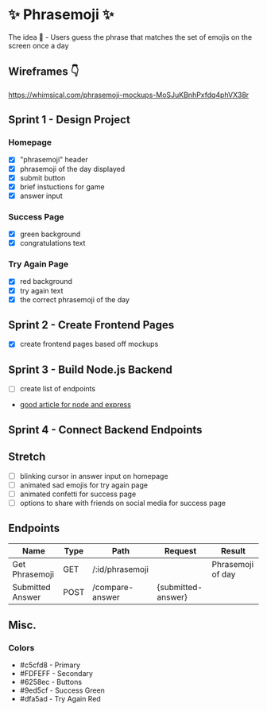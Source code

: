 # ✨ Phrasemoji ✨
The idea 🧠 - Users guess the phrase that matches the set of emojis on the screen once a day

## Wireframes 👇
https://whimsical.com/phrasemoji-mockups-MoSJuKBnhPxfdq4phVX38r

## Sprint 1 - Design Project

### Homepage
- [x]  "phrasemoji" header
- [x] phrasemoji of the day displayed
- [x] submit button
- [x] brief instuctions for game
- [x] answer input

### Success Page
- [x] green background
- [x] congratulations text

### Try Again Page
- [x] red background
- [x] try again text
- [x] the correct phrasemoji of the day

## Sprint 2 - Create Frontend Pages 
- [x] create frontend pages based off mockups

## Sprint 3 - Build Node.js Backend
- [ ] create list of endpoints
- [good article for node and express](https://dev.to/crrojas88/building-a-backend-with-node-js-and-express-27b5)

## Sprint 4 - Connect Backend Endpoints

## Stretch 
- [ ] blinking cursor in answer input on homepage
- [ ] animated sad emojis for try again page
- [ ] animated confetti for success page
- [ ] options to share with friends on social media for success page

## Endpoints
|         Name           |  Type  |                   Path                   |         Request           |        Result        |
|         ----           |  ----  |                   ----                   |         -------           |        ------        |
|    Get Phrasemoji      |  GET   |             /:id/phrasemoji              |                           |   Phrasemoji of day  |
|    Submitted Answer    |  POST  |              /compare-answer             |     {submitted-answer}    |                      |

## Misc.
### Colors
- #c5cfd8 - Primary
- #FDFEFF - Secondary
- #6258ec - Buttons
- #9ed5cf - Success Green
- #dfa5ad - Try Again Red



